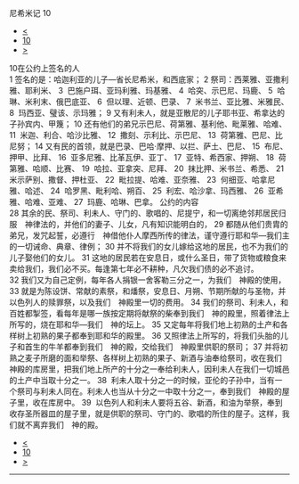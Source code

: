 ﻿





 尼希米记 10




* [<](bible/NEH09.md)
* [10](bible/NEH.md)
* [>](bible/NEH11.md)



 
10在公约上签名的人  
1 签名的是：哈迦利亚的儿子—省长尼希米，和西底家； 
2 祭司：西莱雅、亚撒利雅、耶利米、 
3  巴施户珥、亚玛利雅、玛基雅、 
4  哈突、示巴尼、玛鹿、 
5  哈琳、米利末、俄巴底亚、 
6  但以理、近顿、巴录、 
7  米书兰、亚比雅、米雅民、 
8  玛西亚、璧该、示玛雅； 
9 又有利未人，就是亚散尼的儿子耶书亚、希拿达的子孙宾内、甲篾； 
10 还有他们的弟兄示巴尼、荷第雅、基利他、毗莱雅、哈难、 
11  米迦、利合、哈沙比雅、 
12  撒刻、示利比、示巴尼、 
13  荷第雅、巴尼、比尼努； 
14 又有民的首领，就是巴录、巴哈·摩押、以拦、萨土、巴尼、 
15  布尼、押甲、比拜、 
16  亚多尼雅、比革瓦伊、亚丁、 
17  亚特、希西家、押朔、 
18  荷第雅、哈顺、比赛、 
19  哈拉、亚拿突、尼拜、 
20  抹比押、米书兰、希悉、 
21  米示萨别、撒督、押杜亚、 
22  毗拉提、哈难、亚奈雅、 
23  何细亚、哈拿尼雅、哈述、 
24  哈罗黑、毗利哈、朔百、 
25  利宏、哈沙拿、玛西雅、 
26  亚希雅、哈难、亚难、 
27  玛鹿、哈琳、巴拿。 公约的内容  
28 其余的民、祭司、利未人、守门的、歌唱的、尼提宁，和一切离绝邻邦居民归服　神律法的，并他们的妻子、儿女，凡有知识能明白的， 
29 都随从他们贵胄的弟兄，发咒起誓，必遵行　神借他仆人摩西所传的律法，谨守遵行耶和华—我们主的一切诫命、典章、律例； 
30 并不将我们的女儿嫁给这地的居民，也不为我们的儿子娶他们的女儿。 
31 这地的居民若在安息日，或什么圣日，带了货物或粮食来卖给我们，我们必不买。每逢第七年必不耕种，凡欠我们债的必不追讨。  
32 我们又为自己定例，每年各人捐银一舍客勒三分之一，为我们　神殿的使用， 
33 就是为陈设饼、常献的素祭，和燔祭，安息日、月朔、节期所献的与圣物，并以色列人的赎罪祭，以及我们　神殿里一切的费用。 
34 我们的祭司、利未人，和百姓都掣签，看每年是哪一族按定期将献祭的柴奉到我们　神的殿里，照着律法上所写的，烧在耶和华—我们　神的坛上。 
35 又定每年将我们地上初熟的土产和各样树上初熟的果子都奉到耶和华的殿里。 
36 又照律法上所写的，将我们头胎的儿子和首生的牛羊都奉到我们　神的殿，交给我们　神殿里供职的祭司； 
37 并将初熟之麦子所磨的面和举祭、各样树上初熟的果子、新酒与油奉给祭司，收在我们　神殿的库房里，把我们地上所产的十分之一奉给利未人，因利未人在我们一切城邑的土产中当取十分之一。 
38  利未人取十分之一的时候，亚伦的子孙中，当有一个祭司与利未人同在。利未人也当从十分之一中取十分之一，奉到我们　神殿的屋子里，收在库房中。 
39  以色列人和利未人要将五谷、新酒，和油为举祭，奉到收存圣所器皿的屋子里，就是供职的祭司、守门的、歌唱的所住的屋子。这样，我们就不离弃我们　神的殿。 
* [<](bible/NEH09.md)
* [10](bible/NEH.md)
* [>](bible/NEH11.md)





---









